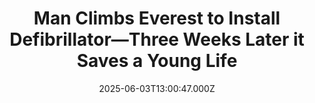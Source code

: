 ---
title: "Man Climbs Everest to Install Defibrillator—Three Weeks Later it Saves a Young Life"
date: 2025-06-03T13:00:47.000Z
category: Human Kindness
externalLink: "https://www.goodnewsnetwork.org/man-climbs-everest-to-install-defibrillator-three-weeks-later-it-saves-a-young-life/"
image: ""
excerpt: "A man who visited Mount Everest Base Camp to install a defibrillator as part of his advocacy work has revealed the device saved a woman’s life just three weeks after he left Nepal. David Sullivan is the founder of Code Blue CPR, an organization that trains defibrillator use and CPR skills at home and around […] The post Man Climbs…"
---